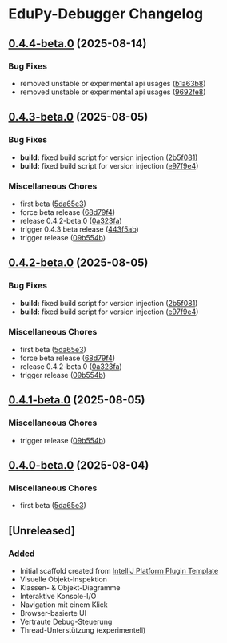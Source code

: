 <!-- Keep a Changelog guide -> https://keepachangelog.com -->

# EduPy-Debugger Changelog

## [0.4.4-beta.0](https://github.com/Julian-Code14/EduPy-Debugger/compare/edupy-debugger-v0.4.3-beta.0...edupy-debugger-v0.4.4-beta.0) (2025-08-14)


### Bug Fixes

* removed unstable or experimental api usages ([b1a63b8](https://github.com/Julian-Code14/EduPy-Debugger/commit/b1a63b850fa3820b128cf331dd1181eddb1d5950))
* removed unstable or experimental api usages ([9692fe8](https://github.com/Julian-Code14/EduPy-Debugger/commit/9692fe8c5a079ec19c5ed6ce1d827424dbc0c5b4))

## [0.4.3-beta.0](https://github.com/Julian-Code14/EduPy-Debugger/compare/edupy-debugger-v0.4.2-beta.0...edupy-debugger-v0.4.3-beta.0) (2025-08-05)


### Bug Fixes

* **build:** fixed build script for version injection ([2b5f081](https://github.com/Julian-Code14/EduPy-Debugger/commit/2b5f081abc044ce7baf65b177f44b5a528009ae1))
* **build:** fixed build script for version injection ([e97f9e4](https://github.com/Julian-Code14/EduPy-Debugger/commit/e97f9e48d8a02c63f5735e3a70c76b48bce9ac6a))


### Miscellaneous Chores

* first beta ([5da65e3](https://github.com/Julian-Code14/EduPy-Debugger/commit/5da65e3ff2c5c46d342c0d1bdb68a8f99519b6e9))
* force beta release ([68d79f4](https://github.com/Julian-Code14/EduPy-Debugger/commit/68d79f433975a4eee9263cbf5f8a240e6c751183))
* release 0.4.2-beta.0 ([0a323fa](https://github.com/Julian-Code14/EduPy-Debugger/commit/0a323fa916fedc5874c25cb63245ebd3cc5634e3))
* trigger 0.4.3 beta release ([443f5ab](https://github.com/Julian-Code14/EduPy-Debugger/commit/443f5ab70298fbbca4db3189a5475e9e711d4b7e))
* trigger release ([09b554b](https://github.com/Julian-Code14/EduPy-Debugger/commit/09b554b71d8eef7504b345e2c7758d3f0ce3d37b))

## [0.4.2-beta.0](https://github.com/Julian-Code14/EduPy-Debugger/compare/edupy-debugger-v0.4.1-beta.0...edupy-debugger-v0.4.2-beta.0) (2025-08-05)


### Bug Fixes

* **build:** fixed build script for version injection ([2b5f081](https://github.com/Julian-Code14/EduPy-Debugger/commit/2b5f081abc044ce7baf65b177f44b5a528009ae1))
* **build:** fixed build script for version injection ([e97f9e4](https://github.com/Julian-Code14/EduPy-Debugger/commit/e97f9e48d8a02c63f5735e3a70c76b48bce9ac6a))


### Miscellaneous Chores

* first beta ([5da65e3](https://github.com/Julian-Code14/EduPy-Debugger/commit/5da65e3ff2c5c46d342c0d1bdb68a8f99519b6e9))
* force beta release ([68d79f4](https://github.com/Julian-Code14/EduPy-Debugger/commit/68d79f433975a4eee9263cbf5f8a240e6c751183))
* release 0.4.2-beta.0 ([0a323fa](https://github.com/Julian-Code14/EduPy-Debugger/commit/0a323fa916fedc5874c25cb63245ebd3cc5634e3))
* trigger release ([09b554b](https://github.com/Julian-Code14/EduPy-Debugger/commit/09b554b71d8eef7504b345e2c7758d3f0ce3d37b))

## [0.4.1-beta.0](https://github.com/Julian-Code14/EduPy-Debugger/compare/edupy-debugger-v0.4.0-beta.0...edupy-debugger-v0.4.1-beta.0) (2025-08-05)


### Miscellaneous Chores

* trigger release ([09b554b](https://github.com/Julian-Code14/EduPy-Debugger/commit/09b554b71d8eef7504b345e2c7758d3f0ce3d37b))

## [0.4.0-beta.0](https://github.com/Julian-Code14/EduPy-Debugger/compare/edupy-debugger-v0.4.0...edupy-debugger-v0.4.0-beta.0) (2025-08-04)


### Miscellaneous Chores

* first beta ([5da65e3](https://github.com/Julian-Code14/EduPy-Debugger/commit/5da65e3ff2c5c46d342c0d1bdb68a8f99519b6e9))

## [Unreleased]
### Added
- Initial scaffold created from [IntelliJ Platform Plugin Template](https://github.com/JetBrains/intellij-platform-plugin-template)
- Visuelle Objekt-Inspektion 
- Klassen- & Objekt-Diagramme
- Interaktive Konsole-I/O
- Navigation mit einem Klick
- Browser-basierte UI
- Vertraute Debug-Steuerung
- Thread-Unterstützung (experimentell)
